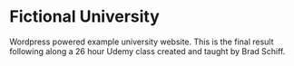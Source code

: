 # Fictional University

Wordpress powered example university website. This is the final result following along a 26 hour Udemy class created and taught by Brad Schiff.
